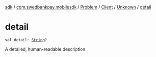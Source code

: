 [sdk](../../../../index.md) / [com.swedbankpay.mobilesdk](../../../index.md) / [Problem](../../index.md) / [Client](../index.md) / [Unknown](index.md) / [detail](./detail.md)

# detail

`val detail: `[`String`](https://kotlinlang.org/api/latest/jvm/stdlib/kotlin/-string/index.html)`?`

A detailed, human-readable description

